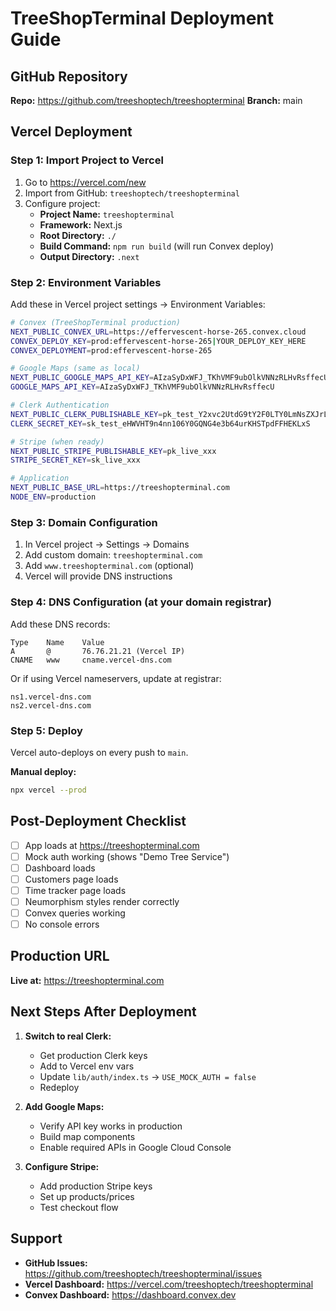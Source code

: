 # TreeShopTerminal Deployment Guide

## GitHub Repository

**Repo:** https://github.com/treeshoptech/treeshopterminal
**Branch:** main

## Vercel Deployment

### Step 1: Import Project to Vercel

1. Go to https://vercel.com/new
2. Import from GitHub: `treeshoptech/treeshopterminal`
3. Configure project:
   - **Project Name:** `treeshopterminal`
   - **Framework:** Next.js
   - **Root Directory:** `./`
   - **Build Command:** `npm run build` (will run Convex deploy)
   - **Output Directory:** `.next`

### Step 2: Environment Variables

Add these in Vercel project settings → Environment Variables:

```bash
# Convex (TreeShopTerminal production)
NEXT_PUBLIC_CONVEX_URL=https://effervescent-horse-265.convex.cloud
CONVEX_DEPLOY_KEY=prod:effervescent-horse-265|YOUR_DEPLOY_KEY_HERE
CONVEX_DEPLOYMENT=prod:effervescent-horse-265

# Google Maps (same as local)
NEXT_PUBLIC_GOOGLE_MAPS_API_KEY=AIzaSyDxWFJ_TKhVMF9ubOlkVNNzRLHvRsffecU
GOOGLE_MAPS_API_KEY=AIzaSyDxWFJ_TKhVMF9ubOlkVNNzRLHvRsffecU

# Clerk Authentication
NEXT_PUBLIC_CLERK_PUBLISHABLE_KEY=pk_test_Y2xvc2UtdG9tY2F0LTY0LmNsZXJrLmFjY291bnRzLmRldiQ
CLERK_SECRET_KEY=sk_test_eHWVHT9n4nn106Y0GQNG4e3b64urKHSTpdFFHEKLxS

# Stripe (when ready)
NEXT_PUBLIC_STRIPE_PUBLISHABLE_KEY=pk_live_xxx
STRIPE_SECRET_KEY=sk_live_xxx

# Application
NEXT_PUBLIC_BASE_URL=https://treeshopterminal.com
NODE_ENV=production
```

### Step 3: Domain Configuration

1. In Vercel project → Settings → Domains
2. Add custom domain: `treeshopterminal.com`
3. Add `www.treeshopterminal.com` (optional)
4. Vercel will provide DNS instructions

### Step 4: DNS Configuration (at your domain registrar)

Add these DNS records:

```
Type    Name    Value
A       @       76.76.21.21 (Vercel IP)
CNAME   www     cname.vercel-dns.com
```

Or if using Vercel nameservers, update at registrar:

```
ns1.vercel-dns.com
ns2.vercel-dns.com
```

### Step 5: Deploy

Vercel auto-deploys on every push to `main`.

**Manual deploy:**
```bash
npx vercel --prod
```

## Post-Deployment Checklist

- [ ] App loads at https://treeshopterminal.com
- [ ] Mock auth working (shows "Demo Tree Service")
- [ ] Dashboard loads
- [ ] Customers page loads
- [ ] Time tracker page loads
- [ ] Neumorphism styles render correctly
- [ ] Convex queries working
- [ ] No console errors

## Production URL

**Live at:** https://treeshopterminal.com

## Next Steps After Deployment

1. **Switch to real Clerk:**
   - Get production Clerk keys
   - Add to Vercel env vars
   - Update `lib/auth/index.ts` → `USE_MOCK_AUTH = false`
   - Redeploy

2. **Add Google Maps:**
   - Verify API key works in production
   - Build map components
   - Enable required APIs in Google Cloud Console

3. **Configure Stripe:**
   - Add production Stripe keys
   - Set up products/prices
   - Test checkout flow

## Support

- **GitHub Issues:** https://github.com/treeshoptech/treeshopterminal/issues
- **Vercel Dashboard:** https://vercel.com/treeshoptech/treeshopterminal
- **Convex Dashboard:** https://dashboard.convex.dev
